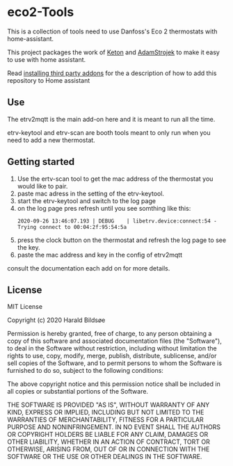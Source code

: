 # eco2-Tools

This is a collection of tools need to use Danfoss's Eco 2 thermostats with home-assistant.

This project packages the work of [Keton](https://github.com/keton/etrv2mqtt) and [AdamStrojek](https://github.com/AdamStrojek/libetrv) to make it easy to use with home assistant.

Read [installing third party addons](https://www.home-assistant.io/hassio/installing_third_party_addons/) for the a description of how to add this repository to Home assistant

## Use

The etrv2mqtt is the main add-on here and it is meant to run all the time.

etrv-keytool and etrv-scan are booth tools meant to only run when you need to add a new thermostat.

## Getting started

1. Use the ertv-scan tool to get the mac address of the thermostat you would like to pair.
2. paste mac adress in the setting of the etrv-keytool.
3. start the etrv-keytool and switch to the log page
4. on the log page pres refresh until you see somthing like this:  
    ```
    2020-09-26 13:46:07.193 | DEBUG    | libetrv.device:connect:54 - Trying connect to 00:04:2f:95:54:5a
    ```
5. press the clock button on the thermostat and refresh the log page to see the key.
6. paste the mac address and key in the config of etrv2mqtt

consult the documentation each add on for more details.

## License

MIT License

Copyright (c) 2020 Harald Bildsøe

Permission is hereby granted, free of charge, to any person obtaining a copy
of this software and associated documentation files (the "Software"), to deal
in the Software without restriction, including without limitation the rights
to use, copy, modify, merge, publish, distribute, sublicense, and/or sell
copies of the Software, and to permit persons to whom the Software is
furnished to do so, subject to the following conditions:

The above copyright notice and this permission notice shall be included in all
copies or substantial portions of the Software.

THE SOFTWARE IS PROVIDED "AS IS", WITHOUT WARRANTY OF ANY KIND, EXPRESS OR
IMPLIED, INCLUDING BUT NOT LIMITED TO THE WARRANTIES OF MERCHANTABILITY,
FITNESS FOR A PARTICULAR PURPOSE AND NONINFRINGEMENT. IN NO EVENT SHALL THE
AUTHORS OR COPYRIGHT HOLDERS BE LIABLE FOR ANY CLAIM, DAMAGES OR OTHER
LIABILITY, WHETHER IN AN ACTION OF CONTRACT, TORT OR OTHERWISE, ARISING FROM,
OUT OF OR IN CONNECTION WITH THE SOFTWARE OR THE USE OR OTHER DEALINGS IN THE
SOFTWARE.

